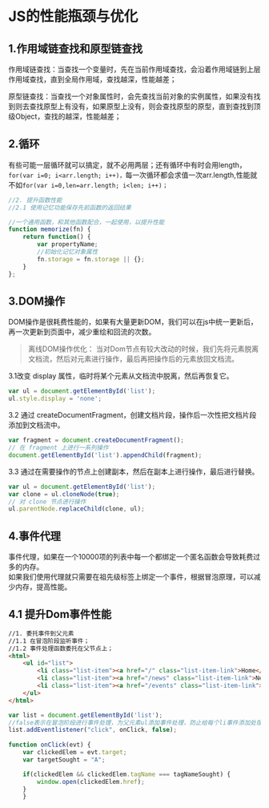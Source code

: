 JS的性能瓶颈与优化
====

1.作用域链查找和原型链查找  
----

作用域链查找：当查找一个变量时，先在当前作用域查找，会沿着作用域链到上层作用域查找，直到全局作用域，查找越深，性能越差；  

原型链查找：当查找一个对象属性时，会先查找当前对象的实例属性，如果没有找到则去查找原型上有没有，如果原型上没有，则会查找原型的原型，直到查找到顶级Object，查找的越深，性能越差；


2.循环
----

有些可能一层循环就可以搞定，就不必用两层；还有循环中有时会用length，`for(var i=0; i<arr.length; i++)，`每一次循环都会求值一次arr.length,性能就不如`for(var i=0,len=arr.length; i<len; i++)；`

```js
//2. 提升函数性能
//2.1 使用记忆功能保存先前函数的返回结果

//一个通用函数，和其他函数配合，一起使用，以提升性能
function memorize(fn) {
    return function() {
        var propertyName;
        //初始化记忆对象属性
        fn.storage = fn.storage || {};
    }    
};
```

3.DOM操作
----

DOM操作是很耗费性能的，如果有大量更新DOM，我们可以在js中统一更新后，再一次更新到页面中，减少重绘和回流的次数。  

>离线DOM操作优化：
>当对Dom节点有较大改动的时候，我们先将元素脱离文档流，然后对元素进行操作，最后再把操作后的元素放回文档流。 
 
3.1改变 display 属性，临时将某个元素从文档流中脱离，然后再恢复它。

```js
var ul = document.getElementById('list');
ul.style.display = 'none';
```
	
3.2 通过 createDocumentFragment，创建文档片段，操作后一次性把文档片段添加到文档流中。  

```js
var fragment = document.createDocumentFragment(); 
// 在 fragment 上进行一系列操作  
document.getElementById('list').appendChild(fragment);
```
	
3.3 通过在需要操作的节点上创建副本，然后在副本上进行操作，最后进行替换。  
 
 ```js
var ul = document.getElementById('list');
var clone = ul.cloneNode(true);
// 对 clone 节点进行操作
ul.parentNode.replaceChild(clone, ul);
```

4.事件代理
----
事件代理，如果在一个10000项的列表中每一个都绑定一个匿名函数会导致耗费过多的内存。  
如果我们使用代理就只需要在祖先级标签上绑定一个事件，根据冒泡原理，可以减少内存，提高性能。  

4.1 提升Dom事件性能
----
```html
//1. 委托事件到父元素
//1.1 在冒泡阶段监听事件；
//1.2 事件处理函数委托在父节点上；
<html>
    <ul id="list">
        <li class="list-item"><a href="/" class="list-item-link">Home</a></li>
        <li class="list-item"><a href="/news" class="list-item-link">News</a></li>
        <li class="list-item"><a href="/events" class="list-item-link">Events</a></li>
    </ul>
</html>
```

```js
var list = document.getElementById('list');
//false表示在冒泡阶段进行事件处理，为父元素ul添加事件处理，防止给每个li事件添加处理函数
list.addEventlistener("click", onClick, false);
	
function onClick(evt) {
    var clickedElem = evt.target;
    var targetSought = "A";

    if(clickedElem && clickedElem.tagName === tagNameSought) {
        window.open(clickedElem.href);
    }
	}
```